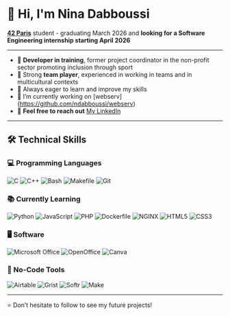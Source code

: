 # 👋 Hi, I'm Nina Dabboussi

**[42 Paris](https://42.fr/)** student - graduating March 2026 and **looking for a Software Engineering internship starting April 2026**

---
- 🔧 **Developer in training**, former project coordinator in the non-profit sector promoting inclusion through sport
- 🤝 Strong **team player**, experienced in working in teams and in multicultural contexts
- 🌱 Always eager to learn and improve my skills
- 🔭 I’m currently working on [webserv] (https://github.com/ndabboussi/webserv)
- 💼 **Feel free to reach out** [My LinkedIn](https://www.linkedin.com/in/ndabboussi/)

---

## 🛠️ Technical Skills

### 💻 Programming Languages
![C](https://img.shields.io/badge/C-00599C?style=for-the-badge&logo=c&logoColor=white)
![C++](https://img.shields.io/badge/C++-00599C?style=for-the-badge&logo=cplusplus&logoColor=white)
![Bash](https://img.shields.io/badge/Bash-121011?style=for-the-badge&logo=gnu-bash&logoColor=white)
![Makefile](https://img.shields.io/badge/Makefile-000000?style=for-the-badge&logo=gnu&logoColor=white)
![Git](https://img.shields.io/badge/Git-F05032?style=for-the-badge&logo=git&logoColor=white)

### 📚 Currently Learning
![Python](https://img.shields.io/badge/Python-3776AB?style=for-the-badge&logo=python&logoColor=white)
![JavaScript](https://img.shields.io/badge/JavaScript-F7DF1E?style=for-the-badge&logo=javascript&logoColor=black)
![PHP](https://img.shields.io/badge/PHP-777BB4?style=for-the-badge&logo=php&logoColor=white)
![Dockerfile](https://img.shields.io/badge/Dockerfile-2496ED?style=for-the-badge&logo=docker&logoColor=white)
![NGINX](https://img.shields.io/badge/NGINX-009639?style=for-the-badge&logo=nginx&logoColor=white)
![HTML5](https://img.shields.io/badge/HTML5-E34F26?style=for-the-badge&logo=html5&logoColor=white)
![CSS3](https://img.shields.io/badge/CSS3-1572B6?style=for-the-badge&logo=css3&logoColor=white)

### 🖥️ Software
![Microsoft Office](https://img.shields.io/badge/Microsoft_Office-D83B01?style=for-the-badge&logo=microsoft-office&logoColor=white)
![OpenOffice](https://img.shields.io/badge/OpenOffice-0E85CD?style=for-the-badge&logo=apache-openoffice&logoColor=white)
![Canva](https://img.shields.io/badge/Canva-00C4CC?style=for-the-badge&logo=canva&logoColor=white)

### 🧩 No-Code Tools
![Airtable](https://img.shields.io/badge/Airtable-18BFFF?style=for-the-badge&logo=airtable&logoColor=white)
![Grist](https://img.shields.io/badge/Grist-00A300?style=for-the-badge&logoColor=white)
![Softr](https://img.shields.io/badge/Softr-FF9900?style=for-the-badge&logoColor=white)
![Make](https://img.shields.io/badge/Make-2D2E83?style=for-the-badge&logoColor=white)

---

⭐ Don’t hesitate to follow to see my future projects!
